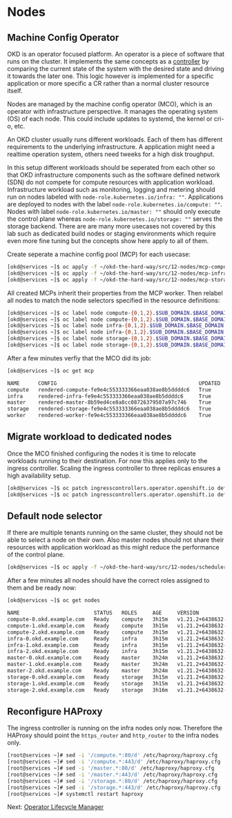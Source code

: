 # Nodes

## Machine Config Operator

OKD is an operator focused platform. An operator is a piece of software that
runs on the cluster. It implements the same concepts as a
[controller](https://kubernetes.io/docs/concepts/) by comparing the current
state of the system with the desired state and driving it towards the later one.
This logic however is implemented for a specific application or more specific a
CR rather than a normal cluster resource itself.

Nodes are managed by the machine config operator (MCO), which is an operator
with infrastructure perspective. It manages the operating system (OS) of each
node. This could include updates to systemd, the kernel or cri-o, etc.

An OKD cluster usually runs different workloads. Each of them has different
requirements to the underlying infrastructure. A application might need a
realtime operation system, others need tweeks for a high disk troughput.

In this setup different workloads should be seperated from each other so that
OKD infrastructure components such as the software defined network (SDN) do not
compete for compute resources with application workload. Infrastructure workload
such as monitoring, logging and metering should run on nodes labeled with
`node-role.kubernetes.io/infra: ""`. Applications are deployed to nodes with the
label `node-role.kubernetes.io/compute: ""`. Nodes with label
`node-role.kubernetes.io/master: ""` should only execute the control plane
whereas `node-role.kubernetes.io/storage: ""` serves the storage backend. There
are are many more usecases not covered by this lab such as dedicated build nodes
or staging environments which require even more fine tuning but the concepts
show here apply to all of them.

Create seperate a machine config pool (MCP) for each usecase:

```bash
[okd@services ~]$ oc apply -f ~/okd-the-hard-way/src/12-nodes/mcp-compute.yaml
[okd@services ~]$ oc apply -f ~/okd-the-hard-way/src/12-nodes/mcp-infra.yaml
[okd@services ~]$ oc apply -f ~/okd-the-hard-way/src/12-nodes/mcp-storage.yaml
```

All created MCPs inherit their properties from the MCP worker. Then relabel all
nodes to match the node selectors specified in the resource definitions:

```bash
[okd@services ~]$ oc label node compute-{0,1,2}.$SUB_DOMAIN.$BASE_DOMAIN node-role.kubernetes.io/compute=
[okd@services ~]$ oc label node compute-{0,1,2}.$SUB_DOMAIN.$BASE_DOMAIN node-role.kubernetes.io/worker-
[okd@services ~]$ oc label node infra-{0,1,2}.$SUB_DOMAIN.$BASE_DOMAIN node-role.kubernetes.io/infra=
[okd@services ~]$ oc label node infra-{0,1,2}.$SUB_DOMAIN.$BASE_DOMAIN node-role.kubernetes.io/worker-
[okd@services ~]$ oc label node storage-{0,1,2}.$SUB_DOMAIN.$BASE_DOMAIN node-role.kubernetes.io/storage=
[okd@services ~]$ oc label node storage-{0,1,2}.$SUB_DOMAIN.$BASE_DOMAIN node-role.kubernetes.io/worker-
```

After a few minutes verfiy that the MCO did its job:

```bash
[okd@services ~]$ oc get mcp

NAME      CONFIG                                              UPDATED   UPDATING   DEGRADED   MACHINECOUNT   READYMACHINECOUNT   UPDATEDMACHINECOUNT   DEGRADEDMACHINECOUNT   AGE
compute   rendered-compute-fe9e4c553333366eaa038ae8b5ddddc6   True      False      False      3              3                   3                     0                      3m5s
infra     rendered-infra-fe9e4c553333366eaa038ae8b5ddddc6     True      False      False      3              3                   3                     0                      2m54s
master    rendered-master-8b59ed4ce8a8cc08726379507a97c746    True      False      False      3              3                   3                     0                      3h20m
storage   rendered-storage-fe9e4c553333366eaa038ae8b5ddddc6   True      False      False      3              3                   3                     0                      2m39s
worker    rendered-worker-fe9e4c553333366eaa038ae8b5ddddc6    True      False      False      0              0                   0                     0                      3h20m
```

## Migrate workload to dedicated nodes

Once the MCO finished configuring the nodes it is time to relocate workloads
running to their destination. For now this applies only to the ingress
controller. Scaling the ingress controller to three replicas ensures a high
availability setup.

```bash
[okd@services ~]$ oc patch ingresscontrollers.operator.openshift.io default -n openshift-ingress-operator -p '{"spec":{"nodePlacement":{"nodeSelector":{"matchLabels":{"node-role.kubernetes.io/infra":""}}}}}' --type=merge
[okd@services ~]$ oc patch ingresscontrollers.operator.openshift.io default -n openshift-ingress-operator --patch '{"spec":{"replicas": 3}}' --type=merge
```

## Default node selector

If there are multiple tenants running on the same cluster, they should not be
able to select a node on their own. Also master nodes should not share their
resources with application workload as this might reduce the performance of the
control plane.

```bash
[okd@services ~]$ oc apply -f ~/okd-the-hard-way/src/12-nodes/scheduler.yaml
```

After a few minutes all nodes should have the correct roles assigned to them and
be ready now:

```bash
[okd@services ~]$ oc get nodes

NAME                        STATUS   ROLES     AGE     VERSION
compute-0.okd.example.com   Ready    compute   3h15m   v1.21.2+6438632-1505
compute-1.okd.example.com   Ready    compute   3h15m   v1.21.2+6438632-1505
compute-2.okd.example.com   Ready    compute   3h15m   v1.21.2+6438632-1505
infra-0.okd.example.com     Ready    infra     3h15m   v1.21.2+6438632-1505
infra-1.okd.example.com     Ready    infra     3h15m   v1.21.2+6438632-1505
infra-2.okd.example.com     Ready    infra     3h15m   v1.21.2+6438632-1505
master-0.okd.example.com    Ready    master    3h24m   v1.21.2+6438632-1505
master-1.okd.example.com    Ready    master    3h24m   v1.21.2+6438632-1505
master-2.okd.example.com    Ready    master    3h24m   v1.21.2+6438632-1505
storage-0.okd.example.com   Ready    storage   3h15m   v1.21.2+6438632-1505
storage-1.okd.example.com   Ready    storage   3h15m   v1.21.2+6438632-1505
storage-2.okd.example.com   Ready    storage   3h16m   v1.21.2+6438632-1505
```

## Reconfigure HAProxy

The ingress controller is running on the infra nodes only now. Therefore the
HAProxy should point the `https_router` and `http_router` to the infra nodes
only.

```bash
[root@services ~]# sed -i '/compute.*:80/d' /etc/haproxy/haproxy.cfg
[root@services ~]# sed -i '/compute.*:443/d' /etc/haproxy/haproxy.cfg
[root@services ~]# sed -i '/master.*:80/d' /etc/haproxy/haproxy.cfg
[root@services ~]# sed -i '/master.*:443/d' /etc/haproxy/haproxy.cfg
[root@services ~]# sed -i '/storage.*:80/d' /etc/haproxy/haproxy.cfg
[root@services ~]# sed -i '/storage.*:443/d' /etc/haproxy/haproxy.cfg
[root@services ~]# systemctl restart haproxy
```

Next: [Operator Lifecycle Manager](13-olm.md)

